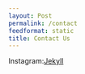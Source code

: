 ```yaml
---
layout: Post
permalink: /contact
feedformat: static
title: Contact Us
---
```







Instagram:<a href="https://jekyllrb.com">Jekyll</a>
